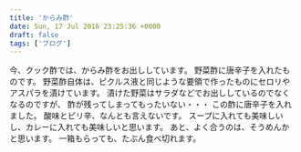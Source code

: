 ```yaml
---
title: 'からみ酢'
date: Sun, 17 Jul 2016 23:25:36 +0000
draft: false
tags: ['ブログ']
---
```


今、クック酢では、からみ酢をお出ししています。 野菜酢に唐辛子を入れたものです。 野菜酢自体は、ピクルス液と同じような要領で作ったものにセロリやアスパラを漬けています。 漬けた野菜はサラダなどでお出ししているのでなくなるのですが、 酢が残ってしまってもったいない・・・ この酢に唐辛子を入れました。 酸味とピリ辛、なんとも言えないです。 スープに入れても美味しいし、カレーに入れても美味しいと思います。 あと、よく合うのは、そうめんかと思います。 一箱もらっても、たぶん食べ切れます。